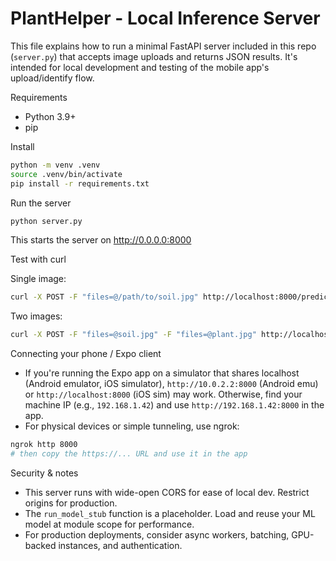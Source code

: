 # PlantHelper - Local Inference Server

This file explains how to run a minimal FastAPI server included in this repo (`server.py`) that accepts image uploads and returns JSON results. It's intended for local development and testing of the mobile app's upload/identify flow.

Requirements
- Python 3.9+
- pip

Install

```bash
python -m venv .venv
source .venv/bin/activate
pip install -r requirements.txt
```

Run the server

```bash
python server.py
```

This starts the server on http://0.0.0.0:8000

Test with curl

Single image:

```bash
curl -X POST -F "files=@/path/to/soil.jpg" http://localhost:8000/predict
```

Two images:

```bash
curl -X POST -F "files=@soil.jpg" -F "files=@plant.jpg" http://localhost:8000/predict
```

Connecting your phone / Expo client

- If you're running the Expo app on a simulator that shares localhost (Android emulator, iOS simulator), `http://10.0.2.2:8000` (Android emu) or `http://localhost:8000` (iOS sim) may work. Otherwise, find your machine IP (e.g., `192.168.1.42`) and use `http://192.168.1.42:8000` in the app.
- For physical devices or simple tunneling, use ngrok:

```bash
ngrok http 8000
# then copy the https://... URL and use it in the app
```

Security & notes
- This server runs with wide-open CORS for ease of local dev. Restrict origins for production.
- The `run_model_stub` function is a placeholder. Load and reuse your ML model at module scope for performance.
- For production deployments, consider async workers, batching, GPU-backed instances, and authentication.
